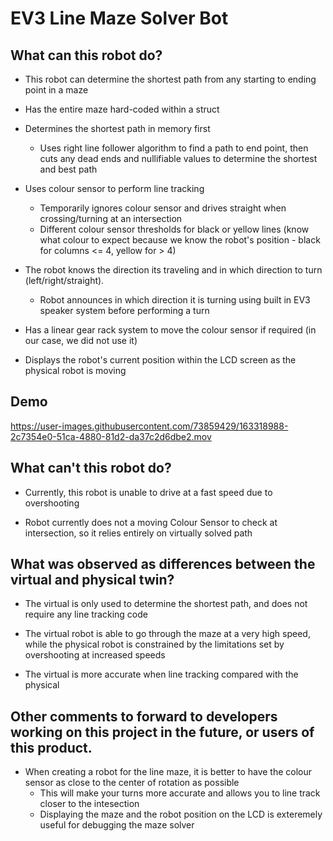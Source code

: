 # EV3 Line Maze Solver Bot

## What can this robot do?
* This robot can determine the shortest path from any starting to ending point in a maze
   
* Has the entire maze hard-coded within a struct
  
* Determines the shortest path in memory first
    * Uses right line follower algorithm to find a path to end point, 
  	  then cuts any dead ends and nullifiable values to determine the shortest and best path

* Uses colour sensor to perform line tracking
    * Temporarily ignores colour sensor and drives straight when crossing/turning at an intersection
   	* Different colour sensor thresholds for black or yellow lines (know what colour to expect because we
      know the robot's position - black for columns <= 4, yellow for > 4)
   
* The robot knows the direction its traveling and in which direction to turn (left/right/straight).
    * Robot announces in which direction it is turning using built in EV3 speaker system before performing a turn

* Has a linear gear rack system to move the colour sensor if required (in our case, we did not use it)

* Displays the robot's current position within the LCD screen as the physical robot is moving

## Demo

https://user-images.githubusercontent.com/73859429/163318988-2c7354e0-51ca-4880-81d2-da37c2d6dbe2.mov

## What can't this robot do?
* Currently, this robot is unable to drive at a fast speed due to overshooting

* Robot currently does not a moving Colour Sensor to check at intersection, 
  so it relies entirely on virtually solved path


## What was observed as differences between the virtual and physical twin?
* The virtual is only used to determine the shortest path, and does not require any line tracking code

* The virtual robot is able to go through the maze at a very high speed,
  while the physical robot is constrained by the limitations set by overshooting at increased speeds

* The virtual is more accurate when line tracking compared with the physical 


## Other comments to forward to developers working on this project in the future, or users of this product.
* When creating a robot for the line maze, it is better to have the colour sensor as close to the center of
  rotation as possible
    * This will make your turns more accurate and allows you to line track closer to the intesection
    * Displaying the maze and the robot position on the LCD is exteremely useful for debugging the maze solver


